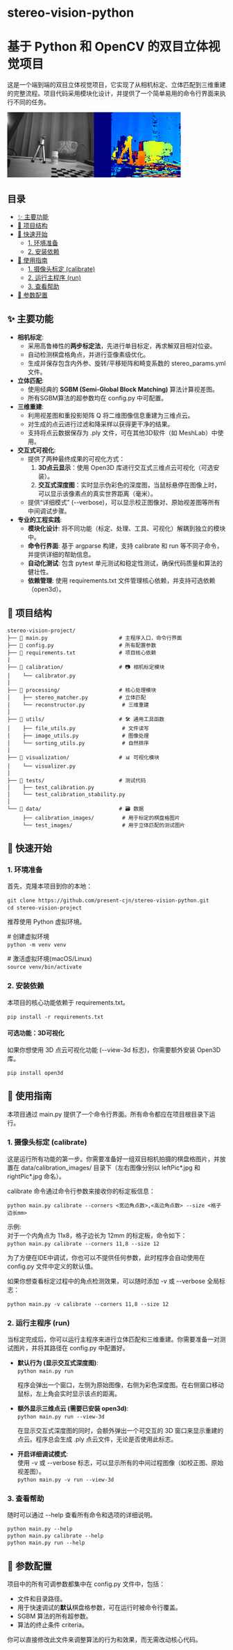 # **stereo-vision-python**

# **基于 Python 和 OpenCV 的双目立体视觉项目**

这是一个端到端的双目立体视觉项目，它实现了从相机标定、立体匹配到三维重建的完整流程。项目代码采用模块化设计，并提供了一个简单易用的命令行界面来执行不同的任务。

![](stereo_example.png "左侧为包含三脚架、药瓶和杯子的原始灰度图像，右侧为对应的伪彩色深度图")

## **目录**

* [✨ 主要功能](#-主要功能)  
* [📂 项目结构](#-项目结构)  
* [🚀 快速开始](#-快速开始)  
  * [1\. 环境准备](#1-环境准备)  
  * [2\. 安装依赖](#2-安装依赖)  
* [📖 使用指南](#-使用指南)  
  * [1\. 摄像头标定 (calibrate)](#1-摄像头标定-calibrate)  
  * [2\. 运行主程序 (run)](#2-运行主程序-run)  
  * [3\. 查看帮助](#3-查看帮助)  
* [🔧 参数配置](#-参数配置)

## **✨ 主要功能**

* **相机标定**:  
  * 采用高鲁棒性的**两步标定法**，先进行单目标定，再求解双目相对位姿。  
  * 自动检测棋盘格角点，并进行亚像素级优化。  
  * 生成并保存包含内外参、旋转/平移矩阵和畸变系数的 stereo\_params.yml 文件。  
* **立体匹配**:  
  * 使用经典的 **SGBM (Semi-Global Block Matching)** 算法计算视差图。  
  * 所有SGBM算法的超参数均在 config.py 中可配置。  
* **三维重建**:  
  * 利用视差图和重投影矩阵 Q 将二维图像信息重建为三维点云。  
  * 对生成的点云进行过滤和降采样以获得更干净的结果。  
  * 支持将点云数据保存为 .ply 文件，可在其他3D软件（如 MeshLab）中使用。  
* **交互式可视化**:  
  * 提供了两种最终成果的可视化方式：  
    1. **3D点云显示**：使用 Open3D 库进行交互式三维点云可视化（可选安装）。  
    2. **交互式深度图**：实时显示伪彩色的深度图，当鼠标悬停在图像上时，可以显示该像素点的真实世界距离（毫米）。  
  * 提供“详细模式” (--verbose)，可以显示校正图像对、原始视差图等所有中间调试步骤。  
* **专业的工程实践**:  
  * **模块化设计**: 将不同功能（标定、处理、工具、可视化）解耦到独立的模块中。  
  * **命令行界面**: 基于 argparse 构建，支持 calibrate 和 run 等不同子命令，并提供详细的帮助信息。  
  * **自动化测试**: 包含 pytest 单元测试和稳定性测试，确保代码质量和算法的健壮性。  
  * **依赖管理**: 使用 requirements.txt 文件管理核心依赖，并支持可选依赖（open3d）。

## **📂 项目结构**

```
stereo-vision-project/  
├── 📄 main.py                       # 主程序入口，命令行界面  
├── 📄 config.py                     # 所有配置参数  
├── 📄 requirements.txt              # 项目核心依赖  
|  
├── 📁 calibration/                  # 📷 相机标定模块  
│    └── calibrator.py  
│ 
├── 📁 processing/                   # 核心处理模块  
│    ├── stereo_matcher.py          # 立体匹配  
│    └── reconstructor.py            # 三维重建  
│ 
├── 📁 utils/                        # 🛠️ 通用工具函数  
│    ├── file_utils.py               # 文件读写  
│    ├── image_utils.py              # 图像处理  
│    └── sorting_utils.py            # 自然排序  
│ 
├── 📁 visualization/                # 📊 可视化模块  
│    └── visualizer.py  
│ 
├── 📁 tests/                        # 测试代码  
│    ├── test_calibration.py  
│    └── test_calibration_stability.py  
│ 
└── 📁 data/                         # 🗃️ 数据  
     ├── calibration_images/         # 用于标定的棋盘格图片  
     └── test_images/                # 用于立体匹配的测试图片
```

## **🚀 快速开始**

### **1\. 环境准备**

首先，克隆本项目到你的本地：

`git clone https://github.com/present-cjn/stereo-vision-python.git`  
`cd stereo-vision-project`

推荐使用 Python 虚拟环境。

\# 创建虚拟环境  
`python -m venv venv`

\# 激活虚拟环境(macOS/Linux)  
`source venv/bin/activate`

### **2\. 安装依赖**

本项目的核心功能依赖于 requirements.txt。

`pip install -r requirements.txt`

#### **可选功能：3D可视化**

如果你想使用 3D 点云可视化功能 (--view-3d 标志)，你需要额外安装 Open3D 库。

`pip install open3d`

## **📖 使用指南**

本项目通过 main.py 提供了一个命令行界面。所有命令都应在项目根目录下运行。

### **1\. 摄像头标定 (calibrate)**

这是运行所有功能的第一步。你需要准备好一组双目相机拍摄的棋盘格图片，并放置在 data/calibration\_images/ 目录下（左右图像分别以 leftPic\*.jpg 和 rightPic\*.jpg 命名）。

calibrate 命令通过命令行参数来接收你的标定板信息：

`python main.py calibrate --corners <宽边角点数>,<高边角点数> --size <格子边长mm>`

示例:  
对于一个内角点为 11x8，格子边长为 12mm 的标定板，命令如下：  
`python main.py calibrate --corners 11,8 --size 12`

为了方便在IDE中调试，你也可以不提供任何参数，此时程序会自动使用在 config.py 文件中定义的默认值。

如果你想查看标定过程中的角点检测效果，可以随时添加 \-v 或 \--verbose 全局标志：

`python main.py -v calibrate --corners 11,8 --size 12`

### **2\. 运行主程序 (run)**

当标定完成后，你可以运行主程序来进行立体匹配和三维重建。你需要准备一对测试图片，并将其路径在 config.py 中配置好。

* **默认行为 (显示交互式深度图)**:  
  `python main.py run`

  程序会弹出一个窗口，左侧为原始图像，右侧为彩色深度图。在右侧窗口移动鼠标，左上角会实时显示该点的距离。  
* **额外显示三维点云 (需要已安装 open3d)**:  
  `python main.py run --view-3d`

  在显示交互式深度图的同时，会额外弹出一个可交互的 3D 窗口来显示重建的点云。程序总会生成 .ply 点云文件，无论是否使用此标志。  
* **开启详细调试模式**:  
  使用 \-v 或 \--verbose 标志，可以显示所有的中间过程图像（如校正图、原始视差图）。  
  `python main.py -v run --view-3d`

### **3\. 查看帮助**

随时可以通过 \--help 查看所有命令和选项的详细说明。

```shell
python main.py --help  
python main.py calibrate --help  
python main.py run --help
```

## **🔧 参数配置**

项目中的所有可调参数都集中在 config.py 文件中，包括：

* 文件和目录路径。  
* 用于快速调试的**默认**棋盘格参数，可在运行时被命令行覆盖。  
* SGBM 算法的所有超参数。  
* 算法的终止条件 criteria。

你可以直接修改此文件来调整算法的行为和效果，而无需改动核心代码。
